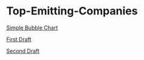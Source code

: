 # Top-Emitting-Companies
[Simple Bubble Chart](https://physicalpixel.github.io/Top-Emitting-Companies/bubbleChart.html)

[First Draft](https://physicalpixel.github.io/Top-Emitting-Companies/Companies_first_draft.html)

[Second Draft](https://physicalpixel.github.io/Top-Emitting-Companies/Final_Draft.html)

